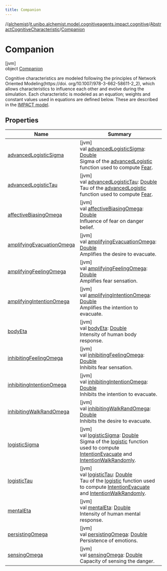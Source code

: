 ```yaml
---
title: Companion
---
```

//[alchemist](../../../../index.html)/[it.unibo.alchemist.model.cognitiveagents.impact.cognitive](../../index.html)/[AbstractCognitiveCharacteristic](../index.html)/[Companion](index.html)



# Companion



[jvm]\
object [Companion](index.html)

Cognitive characteristics are modeled following the principles of Network Oriented Modeling(https://doi. org/10.1007/978-3-662-58611-2_2), which allows characteristics to influence each other and evolve during the simulation. Each characteristic is modeled as an equation; weights and constant values used in equations are defined below. These are described in the [IMPACT model](https://doi.org/10.1007/978-3-319-70647-4_11).



## Properties


| Name | Summary |
|---|---|
| [advancedLogisticSigma](advanced-logistic-sigma.html) | [jvm]<br>val [advancedLogisticSigma](advanced-logistic-sigma.html): [Double](https://kotlinlang.org/api/latest/jvm/stdlib/kotlin/-double/index.html)<br>Sigma of the [advancedLogistic](../../../it.unibo.alchemist.model.cognitiveagents.impact.cognitive.utils/advanced-logistic.html) function used to compute [Fear](../../-fear/index.html). |
| [advancedLogisticTau](advanced-logistic-tau.html) | [jvm]<br>val [advancedLogisticTau](advanced-logistic-tau.html): [Double](https://kotlinlang.org/api/latest/jvm/stdlib/kotlin/-double/index.html)<br>Tau of the [advancedLogistic](../../../it.unibo.alchemist.model.cognitiveagents.impact.cognitive.utils/advanced-logistic.html) function used to compute [Fear](../../-fear/index.html). |
| [affectiveBiasingOmega](affective-biasing-omega.html) | [jvm]<br>val [affectiveBiasingOmega](affective-biasing-omega.html): [Double](https://kotlinlang.org/api/latest/jvm/stdlib/kotlin/-double/index.html)<br>Influence of fear on danger belief. |
| [amplifyingEvacuationOmega](amplifying-evacuation-omega.html) | [jvm]<br>val [amplifyingEvacuationOmega](amplifying-evacuation-omega.html): [Double](https://kotlinlang.org/api/latest/jvm/stdlib/kotlin/-double/index.html)<br>Amplifies the desire to evacuate. |
| [amplifyingFeelingOmega](amplifying-feeling-omega.html) | [jvm]<br>val [amplifyingFeelingOmega](amplifying-feeling-omega.html): [Double](https://kotlinlang.org/api/latest/jvm/stdlib/kotlin/-double/index.html)<br>Amplifies fear sensation. |
| [amplifyingIntentionOmega](amplifying-intention-omega.html) | [jvm]<br>val [amplifyingIntentionOmega](amplifying-intention-omega.html): [Double](https://kotlinlang.org/api/latest/jvm/stdlib/kotlin/-double/index.html)<br>Amplifies the intention to evacuate. |
| [bodyEta](body-eta.html) | [jvm]<br>val [bodyEta](body-eta.html): [Double](https://kotlinlang.org/api/latest/jvm/stdlib/kotlin/-double/index.html)<br>Intensity of human body response. |
| [inhibitingFeelingOmega](inhibiting-feeling-omega.html) | [jvm]<br>val [inhibitingFeelingOmega](inhibiting-feeling-omega.html): [Double](https://kotlinlang.org/api/latest/jvm/stdlib/kotlin/-double/index.html)<br>Inhibits fear sensation. |
| [inhibitingIntentionOmega](inhibiting-intention-omega.html) | [jvm]<br>val [inhibitingIntentionOmega](inhibiting-intention-omega.html): [Double](https://kotlinlang.org/api/latest/jvm/stdlib/kotlin/-double/index.html)<br>Inhibits the intention to evacuate. |
| [inhibitingWalkRandOmega](inhibiting-walk-rand-omega.html) | [jvm]<br>val [inhibitingWalkRandOmega](inhibiting-walk-rand-omega.html): [Double](https://kotlinlang.org/api/latest/jvm/stdlib/kotlin/-double/index.html)<br>Inhibits the desire to evacuate. |
| [logisticSigma](logistic-sigma.html) | [jvm]<br>val [logisticSigma](logistic-sigma.html): [Double](https://kotlinlang.org/api/latest/jvm/stdlib/kotlin/-double/index.html)<br>Sigma of the [logistic](../../../it.unibo.alchemist.model.cognitiveagents.impact.cognitive.utils/logistic.html) function used to compute [IntentionEvacuate](../../-intention-evacuate/index.html) and [IntentionWalkRandomly](../../-intention-walk-randomly/index.html). |
| [logisticTau](logistic-tau.html) | [jvm]<br>val [logisticTau](logistic-tau.html): [Double](https://kotlinlang.org/api/latest/jvm/stdlib/kotlin/-double/index.html)<br>Tau of the [logistic](../../../it.unibo.alchemist.model.cognitiveagents.impact.cognitive.utils/logistic.html) function used to compute [IntentionEvacuate](../../-intention-evacuate/index.html) and [IntentionWalkRandomly](../../-intention-walk-randomly/index.html). |
| [mentalEta](mental-eta.html) | [jvm]<br>val [mentalEta](mental-eta.html): [Double](https://kotlinlang.org/api/latest/jvm/stdlib/kotlin/-double/index.html)<br>Intensity of human mental response. |
| [persistingOmega](persisting-omega.html) | [jvm]<br>val [persistingOmega](persisting-omega.html): [Double](https://kotlinlang.org/api/latest/jvm/stdlib/kotlin/-double/index.html)<br>Persistence of emotions. |
| [sensingOmega](sensing-omega.html) | [jvm]<br>val [sensingOmega](sensing-omega.html): [Double](https://kotlinlang.org/api/latest/jvm/stdlib/kotlin/-double/index.html)<br>Capacity of sensing the danger. |

